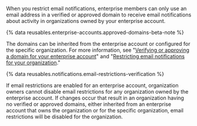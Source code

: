 When you restrict email notifications, enterprise members can only use an email address in a verified or approved domain to receive email notifications about activity in organizations owned by your enterprise account.

{% data reusables.enterprise-accounts.approved-domains-beta-note %}

The domains can be inherited from the enterprise account or configured for the specific organization. For more information, see "[Verifying or approving a domain for your enterprise account](/github/setting-up-and-managing-your-enterprise/verifying-or-approving-a-domain-for-your-enterprise-account)" and "[Restricting email notifications for your organization](/organizations/keeping-your-organization-secure/restricting-email-notifications-for-your-organization)."

{% data reusables.notifications.email-restrictions-verification %}

If email restrictions are enabled for an enterprise account, organization owners cannot disable email restrictions for any organization owned by the enterprise account. If changes occur that result in an organization having no verified or approved domains, either inherited from an enterprise account that owns the organization or for the specific organization, email restrictions will be disabled for the organization.
